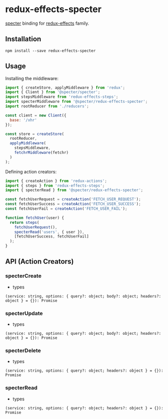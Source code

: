 # redux-effects-specter

[specter](https://github.com/recruit-tech/specter)
binding for
[redux-effects](https://www.npmjs.com/package/redux-effects)
family.

## Installation

```
npm install --save redux-effects-specter
```

## Usage

Installing the middleware:

```javascript
import { createStore, applyMiddleware } from 'redux';
import { Client } from '@specter/specter';
import stepsMiddleware from 'redux-effects-steps';
import specterMiddleware from '@specter/redux-effects-specter';
import rootReducer from './reducers';

const client = new Client({
  base: '/xhr'
});

const store = createStore(
  rootReducer,
  applyMiddleware(
    stepsMiddleware,
    fetchrMiddleware(fetchr)
  )
);
```

Defining action creators:

```javascript
import { createAction } from 'redux-actions';
import { steps } from 'redux-effects-steps';
import { specterRead } from '@specter/redux-effects-specter';

const fetchUserRequest = createAction('FETCH_USER_REQUEST');
const fetchUserSuccess = createAction('FETCH_USER_SUCCESS');
const fetchUserFail = createAction('FETCH_USER_FAIL');

function fetchUser(user) {
  return steps(
    fetchUserRequest(),
    specterRead('users', { user }),
    [fetchUserSuccess, fetchUserFail]
  );
}
```

## API (Action Creators)

### specterCreate

- types

```
(service: string, options: { query?: object; body?: object; headers?: object } = {}): Promise
```

### specterUpdate

- types

```
(service: string, options: { query?: object; body?: object; headers?: object } = {}): Promise
```

### specterDelete

- types

```
(service: string, options: { query?: object; headers?: object } = {}): Promise
```

### specterRead

- types

```
(service: string, options: { query?: object; headers?: object } = {}): Promise
```
